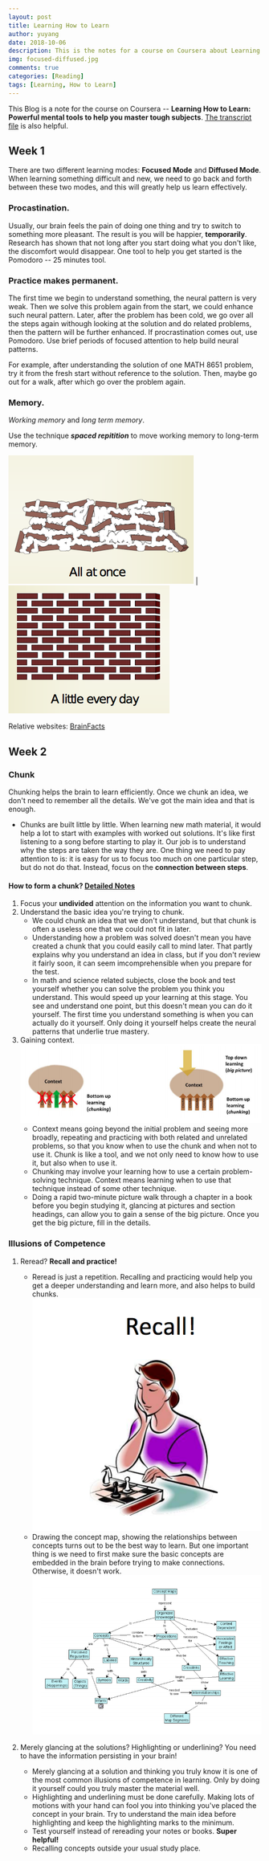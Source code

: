 ```yaml
---
layout: post
title: Learning How to Learn
author: yuyang
date: 2018-10-06
description: This is the notes for a course on Coursera about Learning How to Learn.
img: focused-diffused.jpg
comments: true
categories: [Reading]
tags: [Learning, How to Learn]
---
```


This Blog is a note for the course on Coursera -- **Learning How to Learn: Powerful mental tools to help you master tough subjects**. [The transcript file](https://raw.githubusercontent.com/yuyang-yy/materials/master/Learning-how-to-learn.pdf) is also helpful.


## Week 1
There are two different learning modes: **Focused Mode** and **Diffused Mode**. When learning something difficult and new, we need to go back and forth between these two modes, and this will greatly help us learn effectively.

### Procastination.
Usually, our brain feels the pain of doing one thing and try to switch to something more pleasant. The result is you will be happier, **temporarily**. Research has shown that not long after you start doing what you don't like, the discomfort would disappear. One tool to help you get started is the Pomodoro -- 25 minutes tool.

### Practice makes permanent.
The first time we begin to understand something, the neural pattern is very weak. Then we solve this problem again from the start, we could enhance such neural pattern. Later, after the problem has been cold, we go over all the steps again withough looking at the solution and do related problems, then the pattern will be further enhanced. If procrastination comes out, use Pomodoro. Use brief periods of focused attention to help build neural patterns.

For example, after understanding the solution of one MATH 8651 problem, try it from the fresh start without reference to the solution. Then, maybe go out for a walk, after which go over the problem again.

### Memory.
*Working memory* and *long term memory*.

Use the technique __*spaced repitition*__ to move working memory to long-term memory.

![](/assets/img/all-at-once.jpg) | ![A little every day](/assets/img/a-little-every-day.jpg)

Relative websites: [BrainFacts](http://www.brainfacts.org/)

## Week 2

### Chunk
Chunking helps the brain to learn efficiently. Once we chunk an idea, we don't need to remember all the details. We've got the main idea and that is enough.
- Chunks are built little by little. When learning new math material, it would help a lot to start with examples with worked out solutions. It's like first listening to a song before starting to play it. Our job is to understand why the steps are taken the way they are. One thing we need to pay attention to is: it is easy for us to focus too much on one particular step, but do not do that. Instead, focus on the **connection between steps**.

#### How to form a chunk? [Detailed Notes](https://raw.githubusercontent.com/yuyang-yy/materials/master/Learning-how-to-learn-24-25.pdf)
1. Focus your **undivided** attention on the information you want to chunk.
2. Understand the basic idea you're trying to chunk. 
    - We could chunk an idea that we don't understand, but that chunk is often a useless one that we could not fit in later.
    - Understanding how a problem was solved doesn't mean you have created a chunk that you could easily call to mind later. That partly explains why you understand an idea in class, but if you don't review it fairly soon, it can seem imcomprehensible when you prepare for the test.
    - In math and science related subjects, close the book and test yourself whether you can solve the problem you think you understand. This would speed up your learning at this stage. You see and understand one point, but this doesn't mean you can do it yourself. The first time you understand something is when you can actually do it yourself. Only doing it yourself helps create the neural patterns that underlie true mastery.
3. Gaining context. 
    ![context](/assets/img/context.jpg)
    - Context means going beyond the initial problem and seeing more broadly, repeating and practicing with both related and unrelated problems, so that you know when to use the chunk and when not to use it. Chunk is like a tool, and we not only need to know how to use it, but also when to use it.
    - Chunking may involve your learning how to use a certain problem-solving technique. Context means learning when to use that technique instead of some other technique. 
    - Doing a rapid two-minute picture walk through a chapter in a book before you begin studying it, glancing at pictures and section headings, can allow you to gain a sense of the big picture. Once you get the big picture, fill in the details.

### Illusions of Competence

1. Reread? **Recall and practice!**
    - Reread is just a repetition. Recalling and practicing would help you get a deeper understanding and learn more, and also helps to build chunks.
    ![Recall](/assets/img/recall.jpg)
    - Drawing the concept map, showing the relationships between concepts turns out to be the best way to learn. But one important thing is we need to first make sure the basic concepts are embedded in the brain before trying to make connections. Otherwise, it doesn't work.
    ![concept-map](/assets/img/concept-map.jpg)

2. Merely glancing at the solutions? Highlighting or underlining? You need to have the information persisting in your brain!
    - Merely glancing at a solution and thinking you truly know it is one of the most common illusions of competence in learning. Only by doing it yourself could you truly master the material well.
    - Highlighting and underlining must be done carefully. Making lots of motions with your hand can fool you into thinking you've placed the concept in your brain. Try to understand the main idea before highlighting and keep the highlighting marks to the minimum.
    - Test yourself instead of rereading your notes or books. **Super helpful!**
    - Recalling concepts outside your usual study place.
